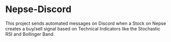 # Nepse-Discord
This project sends automated messages on Discord when a Stock on Nepse creates a buy/sell signal based on Technical Indicators like the Stochastic RSI and Bollinger Band. 
